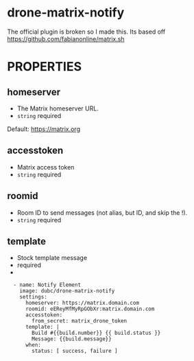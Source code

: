 # drone-matrix-notify
The official plugin is broken so I made this. Its based off https://github.com/fabianonline/matrix.sh

# PROPERTIES

## homeserver
- The Matrix homeserver URL.
- `string` required


Default: https://matrix.org

## accesstoken
- Matrix access token
- `string` required


## roomid
- Room ID to send messages (not alias, but ID, and skip the !).
- `string` required

## template
- Stock template message
- required
- 
``` 
  - name: Notify Element
    image: dubc/drone-matrix-notify
    settings:
      homeserver: https://matrix.domain.com
      roomid: eEReyMfMyRpGObXr:matrix.domain.com
      accesstoken:
        from_secret: matrix_drone_token
      template: |
        Build #{{build.number}} {{ build.status }}   
        Message: {{build.message}}        
      when:
        status: [ success, failure ]
```
